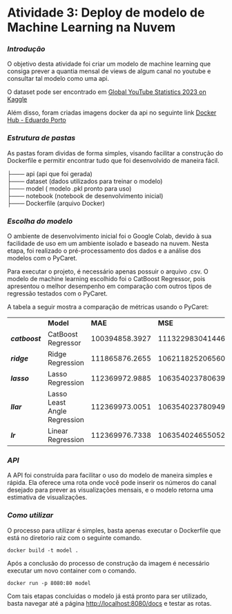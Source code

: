 # Atividade 3: Deploy de modelo de Machine Learning na Nuvem

### _**Introdução**_

O objetivo desta atividade foi criar um modelo de machine learning que consiga prever a quantia mensal de views de algum canal no youtube e consultar tal modelo como uma api.

O dataset pode ser encontrado em [Global YouTube Statistics 2023 on Kaggle](https://www.kaggle.com/datasets/nelgiriyewithana/global-youtube-statistics-2023)

Além disso, foram criadas imagens docker da api no seguinte link [Docker Hub - Eduardo Porto](https://hub.docker.com/r/eduardoporto/model)

### _**Estrutura de pastas**_

As pastas foram dividas de forma simples, visando facilitar a construção do Dockerfile e permitir encontrar tudo que foi desenvolvido de maneira fácil.

├─── api (api que foi gerada)  
├─── dataset (dados utilizados para treinar o modelo)  
├─── model ( modelo .pkl pronto para uso)  
├─── notebook (notebook de desenvolvimento inicial)  
├─── Dockerfile (arquivo Docker)



### _**Escolha do modelo**_

O ambiente de desenvolvimento inicial foi o Google Colab, devido à sua facilidade de uso em um ambiente isolado e baseado na nuvem. Nesta etapa, foi realizado o pré-processamento dos dados e a análise dos modelos com o PyCaret.

Para executar o projeto, é necessário apenas possuir o arquivo .csv. O modelo de machine learning escolhido foi o CatBoost Regressor, pois apresentou o melhor desempenho em comparação com outros tipos de regressão testados com o PyCaret.

A tabela a seguir mostra a comparação de métricas usando o PyCaret:

<table><tbody><tr><td>&nbsp;</td><td><strong>Model</strong></td><td><strong>MAE</strong></td><td><strong>MSE</strong></td><td><strong>RMSE</strong></td><td><strong>R2</strong></td><td><strong>RMSLE</strong></td><td><strong>MAPE</strong></td></tr><tr><td><i><strong>catboost</strong></i></td><td>CatBoost Regressor</td><td>100394858.3927</td><td>111322983041446016.0000</td><td>258324186.9647</td><td>0.5037</td><td>3.7699</td><td>231464.6598</td></tr><tr><td><i><strong>ridge</strong></i></td><td>Ridge Regression</td><td>111865876.2655</td><td>106211825206560000.0000</td><td>259469224.3694</td><td>0.4786</td><td>3.9377</td><td>1045861.1324</td></tr><tr><td><i><strong>lasso</strong></i></td><td>Lasso Regression</td><td>112369972.9885</td><td>106354023780639040.0000</td><td>259857460.5184</td><td>0.4757</td><td>3.9521</td><td>1076078.9958</td></tr><tr><td><i><strong>llar</strong></i></td><td>Lasso Least Angle Regression</td><td>112369973.0051</td><td>106354023780949312.0000</td><td>259857460.5236</td><td>0.4757</td><td>3.9521</td><td>1076078.9963</td></tr><tr><td><i><strong>lr</strong></i></td><td>Linear Regression</td><td>112369976.7338</td><td>106354024655052384.0000</td><td>259857462.7793</td><td>0.4757</td><td>3.9521</td><td>1076079.1651</td></tr></tbody></table>

### _**API**_

A API foi construída para facilitar o uso do modelo de maneira simples e rápida. Ela oferece uma rota onde você pode inserir os números do canal desejado para prever as visualizações mensais, e o modelo retorna uma estimativa de visualizações.

### _**Como utilizar**_

O processo para utilizar é simples, basta apenas executar o Dockerfile que está no diretorio raiz com o seguinte comando.

```
docker build -t model .
```

Após a conclusão do processo de construção da imagem é necessário executar um novo container com o comando.

```
docker run -p 8080:80 model
```

Com tais etapas concluidas o modelo já está pronto para ser utilizado, basta navegar até a página [http://localhost:8080/docs](http://localhost:8080/docs) e testar as rotas.
